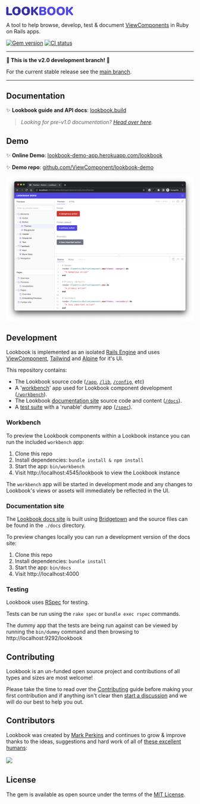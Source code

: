<br>
<img src=".github/assets/lookbook_logo.svg" width="180"> 

A tool to help browse, develop, test & document [ViewComponents](https://viewcomponent.org/) in Ruby on Rails apps.

[![Gem version](https://img.shields.io/gem/v/lookbook)](https://rubygems.org/gems/lookbook)
[![CI status](https://github.com/ViewComponent/lookbook/actions/workflows/ci.yml/badge.svg?branch=main)](https://github.com/ViewComponent/lookbook/actions/workflows/ci.yml)
<br>

---

**🚨 This is the v2.0 development branch! 🚨**

For the current stable release see the [main branch](https://github.com/ViewComponent/lookbook/tree/main).

---

## Documentation

✨ **Lookbook guide and API docs**: [lookbook.build](https://lookbook.build)

> _Looking for pre-v1.0 documentation? [Head over here](https://github.com/ViewComponent/lookbook/tree/0.9.x)._


## Demo

✨ **Online Demo**: [lookbook-demo-app.herokuapp.com/lookbook](https://lookbook-demo-app.herokuapp.com/lookbook)

✨ **Demo repo**: [github.com/ViewComponent/lookbook-demo](https://github.com/ViewComponent/lookbook-demo)

[![Lookbook UI](.github/assets/lookbook_screenshot_v1.0_beta.png)](https://lookbook-demo-app.herokuapp.com/lookbook/)


## Development

Lookbook is implemented as an isolated [Rails Engine](https://guides.rubyonrails.org/engines.html) and uses [ViewComponent](https://viewcomponent.org), [Tailwind](https://tailwindcss.com/) and [Alpine](https://alpinejs.dev/) for it's UI.

This repository contains:

* The Lookbook source code ([`/app`](https://github.com/ViewComponent/lookbook/tree/main/app), [`/lib`](https://github.com/ViewComponent/lookbook/tree/main/lib), [`/config`](https://github.com/ViewComponent/lookbook/tree/main/config), etc)
* A '[workbench](#workbench)' app used for Lookbook component development ([`/workbench`](https://github.com/ViewComponent/lookbook/tree/main/workbench)).
* The Lookbook [documentation site](#docs-site) source code and content ([`/docs`](https://github.com/ViewComponent/lookbook/tree/main/docs)).
* A [test suite](#testing) with a 'runable' dummy app ([`/spec`](https://github.com/ViewComponent/lookbook/tree/main/spec)).

### Workbench

To preview the Lookbook components within a Lookbook instance you can run the included `workbench` app:

1. Clone this repo
2. Install dependencies: `bundle install & npm install`
3. Start the app: `bin/workbench`
4. Visit http://localhost:4545/lookbook to view the Lookbook instance

The `workbench` app will be started in development mode and any changes to Lookbook's views or assets will immediately be reflected in the UI.

### Documentation site

The [Lookbook docs site](https://lookbook.build) is built using [Bridgetown](https://www.bridgetownrb.com/) and the source files can be found in the `./docs` directory.

To preview changes locally you can run a development version of the docs site:

1. Clone this repo
2. Install dependencies: `bundle install`
3. Start the app: `bin/docs`
4. Visit http://localhost:4000 

### Testing

Lookbook uses [RSpec](https://relishapp.com/rspec) for testing.

Tests can be run using the `rake spec` or `bundle exec rspec` commands.

The dummy app that the tests are being run against can be viewed by running the `bin/dummy` command and then browsing to http://localhost:9292/lookbook


## Contributing

Lookbook is an un-funded open source project and contributions of all types and sizes are most welcome!

Please take the time to read over the [Contributing](./CONTRIBUTING.md) guide before making your first contribution and if anything isn't clear then [start a discussion](https://github.com/ViewComponent/lookbook/discussions) and we will do our best to help you out.

## Contributors 

Lookbook was created by [Mark Perkins](https://github.com/allmarkedup) and continues to grow
&amp; improve thanks to the ideas, suggestions and hard work of all of [these excellent humans](https://github.com/ViewComponent/lookbook/graphs/contributors):
<br>
<br>
<a href="https://github.com/ViewComponent/lookbook/graphs/contributors">
  <img src="https://contrib.rocks/image?repo=ViewComponent/lookbook&columns=14" width="800" />
</a>

## License

The gem is available as open source under the terms of the [MIT License](https://opensource.org/licenses/MIT).